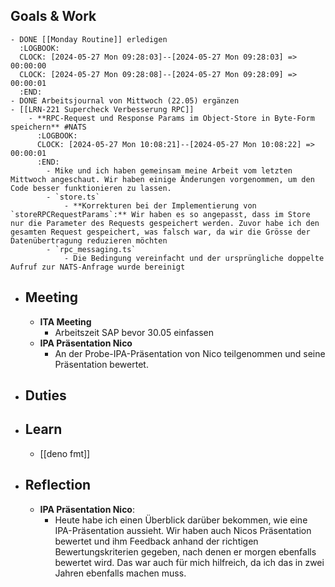 ## Goals & Work
	- DONE [[Monday Routine]] erledigen
	  :LOGBOOK:
	  CLOCK: [2024-05-27 Mon 09:28:03]--[2024-05-27 Mon 09:28:03] =>  00:00:00
	  CLOCK: [2024-05-27 Mon 09:28:08]--[2024-05-27 Mon 09:28:09] =>  00:00:01
	  :END:
	- DONE Arbeitsjournal von Mittwoch (22.05) ergänzen
	- [[LRN-221 Supercheck Verbesserung RPC]]
		- **RPC-Request und Response Params im Object-Store in Byte-Form speichern** #NATS
		  :LOGBOOK:
		  CLOCK: [2024-05-27 Mon 10:08:21]--[2024-05-27 Mon 10:08:22] =>  00:00:01
		  :END:
			- Mike und ich haben gemeinsam meine Arbeit vom letzten Mittwoch angeschaut. Wir haben einige Änderungen vorgenommen, um den Code besser funktionieren zu lassen.
			- `store.ts`
				- **Korrekturen bei der Implementierung von `storeRPCRequestParams`:** Wir haben es so angepasst, dass im Store nur die Parameter des Requests gespeichert werden. Zuvor habe ich den gesamten Request gespeichert, was falsch war, da wir die Grösse der Datenübertragung reduzieren möchten
			- `rpc_messaging.ts`
				- Die Bedingung vereinfacht und der ursprüngliche doppelte Aufruf zur NATS-Anfrage wurde bereinigt
- ## Meeting
	- **ITA Meeting**
		- Arbeitszeit SAP bevor 30.05 einfassen
	- **IPA Präsentation Nico**
		- An der Probe-IPA-Präsentation von Nico teilgenommen und seine Präsentation bewertet.
- ## Duties
- ## Learn
	- [[deno fmt]]
- ## Reflection
	- **IPA Präsentation Nico**:
		- Heute habe ich einen Überblick darüber bekommen, wie eine IPA-Präsentation aussieht. Wir haben auch Nicos Präsentation bewertet und ihm Feedback anhand der richtigen Bewertungskriterien gegeben, nach denen er morgen ebenfalls bewertet wird. Das war auch für mich hilfreich, da ich das in zwei Jahren ebenfalls machen muss.